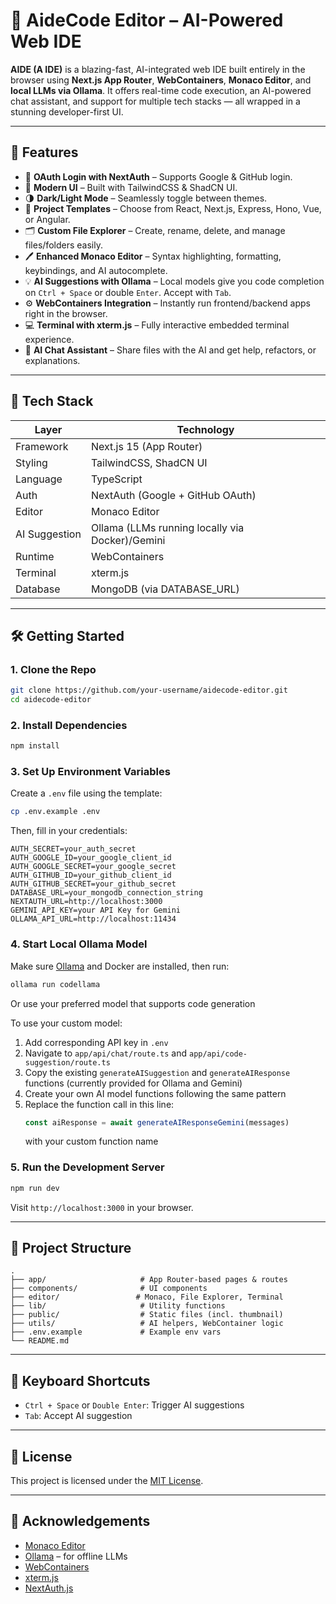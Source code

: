 # 🧠 AideCode Editor – AI-Powered Web IDE



**AIDE (A IDE)** is a blazing-fast, AI-integrated web IDE built entirely in the browser using **Next.js App Router**, **WebContainers**, **Monaco Editor**, and **local LLMs via Ollama**. It offers real-time code execution, an AI-powered chat assistant, and support for multiple tech stacks — all wrapped in a stunning developer-first UI.

---

## 🚀 Features

- 🔐 **OAuth Login with NextAuth** – Supports Google & GitHub login.
- 🎨 **Modern UI** – Built with TailwindCSS & ShadCN UI.
- 🌗 **Dark/Light Mode** – Seamlessly toggle between themes.
- 🧱 **Project Templates** – Choose from React, Next.js, Express, Hono, Vue, or Angular.
- 🗂️ **Custom File Explorer** – Create, rename, delete, and manage files/folders easily.
- 🖊️ **Enhanced Monaco Editor** – Syntax highlighting, formatting, keybindings, and AI autocomplete.
- 💡 **AI Suggestions with Ollama** – Local models give you code completion on `Ctrl + Space` or double `Enter`. Accept with `Tab`.
- ⚙️ **WebContainers Integration** – Instantly run frontend/backend apps right in the browser.
- 💻 **Terminal with xterm.js** – Fully interactive embedded terminal experience.
- 🤖 **AI Chat Assistant** – Share files with the AI and get help, refactors, or explanations.

---

## 🧱 Tech Stack

| Layer         | Technology                                      |
|---------------|-------------------------------------------------|
| Framework     | Next.js 15 (App Router)                         |
| Styling       | TailwindCSS, ShadCN UI                          |
| Language      | TypeScript                                      |
| Auth          | NextAuth (Google + GitHub OAuth)                |
| Editor        | Monaco Editor                                   |
| AI Suggestion | Ollama (LLMs running locally via Docker)/Gemini |
| Runtime       | WebContainers                                   |
| Terminal      | xterm.js                                        |
| Database      | MongoDB (via DATABASE_URL)                      |

---

## 🛠️ Getting Started

### 1. Clone the Repo

```bash
git clone https://github.com/your-username/aidecode-editor.git
cd aidecode-editor
````

### 2. Install Dependencies

```bash
npm install
```

### 3. Set Up Environment Variables

Create a `.env` file using the template:

```bash
cp .env.example .env
```

Then, fill in your credentials:

```env
AUTH_SECRET=your_auth_secret
AUTH_GOOGLE_ID=your_google_client_id
AUTH_GOOGLE_SECRET=your_google_secret
AUTH_GITHUB_ID=your_github_client_id
AUTH_GITHUB_SECRET=your_github_secret
DATABASE_URL=your_mongodb_connection_string
NEXTAUTH_URL=http://localhost:3000
GEMINI_API_KEY=your API Key for Gemini
OLLAMA_API_URL=http://localhost:11434
```

### 4. Start Local Ollama Model

Make sure [Ollama](https://ollama.com/) and Docker are installed, then run:

```bash
ollama run codellama
```

Or use your preferred model that supports code generation

To use your custom model:
1. Add corresponding API key in `.env`
2. Navigate to `app/api/chat/route.ts` and `app/api/code-suggestion/route.ts`
3. Copy the existing `generateAISuggestion` and `generateAIResponse` functions (currently provided for Ollama and Gemini)
4. Create your own AI model functions following the same pattern
5. Replace the function call in this line:
   ```typescript
   const aiResponse = await generateAIResponseGemini(messages)
   ```
   with your custom function name

### 5. Run the Development Server

```bash
npm run dev
```

Visit `http://localhost:3000` in your browser.

---

## 📁 Project Structure

```
.
├── app/                     # App Router-based pages & routes
├── components/              # UI components
├── editor/                 # Monaco, File Explorer, Terminal
├── lib/                     # Utility functions
├── public/                  # Static files (incl. thumbnail)
├── utils/                   # AI helpers, WebContainer logic
├── .env.example             # Example env vars
└── README.md
```

---

## 🎯 Keyboard Shortcuts

* `Ctrl + Space` or `Double Enter`: Trigger AI suggestions
* `Tab`: Accept AI suggestion

---

## 📄 License

This project is licensed under the [MIT License](LICENSE).

---

## 🙏 Acknowledgements

* [Monaco Editor](https://microsoft.github.io/monaco-editor/)
* [Ollama](https://ollama.com/) – for offline LLMs
* [WebContainers](https://webcontainers.io/)
* [xterm.js](https://xtermjs.org/)
* [NextAuth.js](https://next-auth.js.org/)



